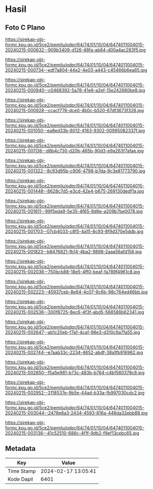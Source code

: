 # Hasil

## Foto C Plano

https://sirekap-obj-formc.kpu.go.id/5ce2/pemilu/pdpr/64/74/01/10/04/6474011004015-20240215-000632--909b3409-d126-48fa-ab84-d00a4ac283f5.jpg

https://sirekap-obj-formc.kpu.go.id/5ce2/pemilu/pdpr/64/74/01/10/04/6474011004015-20240215-000734--edf7a804-44e2-4e03-a443-c45466b6ea65.jpg

https://sirekap-obj-formc.kpu.go.id/5ce2/pemilu/pdpr/64/74/01/10/04/6474011004015-20240215-000840--c0468392-5a78-41e9-a2ef-15e242680be8.jpg

https://sirekap-obj-formc.kpu.go.id/5ce2/pemilu/pdpr/64/74/01/10/04/6474011004015-20240215-000928--ccacf776-dce0-4b0c-b520-67df3673f326.jpg

https://sirekap-obj-formc.kpu.go.id/5ce2/pemilu/pdpr/64/74/01/10/04/6474011004015-20240215-001050--ea8ed33b-6012-4163-9302-00995082337f.jpg

https://sirekap-obj-formc.kpu.go.id/5ce2/pemilu/pdpr/64/74/01/10/04/6474011004015-20240215-001136--d8b4c730-d20b-465b-90d3-e9a263f7afae.jpg

https://sirekap-obj-formc.kpu.go.id/5ce2/pemilu/pdpr/64/74/01/10/04/6474011004015-20240215-001322--8c93d95b-c906-4798-b7da-9c3e81773790.jpg

https://sirekap-obj-formc.kpu.go.id/5ce2/pemilu/pdpr/64/74/01/10/04/6474011004015-20240215-001448--8628c7d5-e3cd-42e4-b675-269130dedf1a.jpg

https://sirekap-obj-formc.kpu.go.id/5ce2/pemilu/pdpr/64/74/01/10/04/6474011004015-20240215-001611--99f5eda9-5e35-4f65-8d6e-a209b7be0078.jpg

https://sirekap-obj-formc.kpu.go.id/5ce2/pemilu/pdpr/64/74/01/10/04/6474011004015-20240215-001703--07cb4033-c8f5-4a15-8c93-8f9d370e5ddb.jpg

https://sirekap-obj-formc.kpu.go.id/5ce2/pemilu/pdpr/64/74/01/10/04/6474011004015-20240215-001823--b8476821-fb14-4ba2-9898-2aaa56afd156.jpg

https://sirekap-obj-formc.kpu.go.id/5ce2/pemilu/pdpr/64/74/01/10/04/6474011004015-20240215-002036--750bcb88-18e5-4ff0-beaf-fa789f4961c8.jpg

https://sirekap-obj-formc.kpu.go.id/5ce2/pemilu/pdpr/64/74/01/10/04/6474011004015-20240215-002223--45937ceb-8e64-4c07-9c6b-98c764ed46bb.jpg

https://sirekap-obj-formc.kpu.go.id/5ce2/pemilu/pdpr/64/74/01/10/04/6474011004015-20240215-002536--300f8725-8ec6-4f3f-abd5-568586b62341.jpg

https://sirekap-obj-formc.kpu.go.id/5ce2/pemilu/pdpr/64/74/01/10/04/6474011004015-20240215-002647--ab1c20eb-f7a1-4caf-98e3-d310c9a7fa55.jpg

https://sirekap-obj-formc.kpu.go.id/5ce2/pemilu/pdpr/64/74/01/10/04/6474011004015-20240215-002744--e7aab33c-2234-4652-abdf-38a1fb916962.jpg

https://sirekap-obj-formc.kpu.go.id/5ce2/pemilu/pdpr/64/74/01/10/04/6474011004015-20240215-002850--f5a5e981-b73c-483b-b764-c4b1560378c8.jpg

https://sirekap-obj-formc.kpu.go.id/5ce2/pemilu/pdpr/64/74/01/10/04/6474011004015-20240215-002952--3118537e-9b5e-44ad-b33a-fb997030cdc2.jpg

https://sirekap-obj-formc.kpu.go.id/5ce2/pemilu/pdpr/64/74/01/10/04/6474011004015-20240215-003044--2478e8a3-2434-4593-816a-448da32ebb88.jpg

https://sirekap-obj-formc.kpu.go.id/5ce2/pemilu/pdpr/64/74/01/10/04/6474011004015-20240215-003136--41c52510-686c-4f1f-9db2-f9ef13cebc65.jpg


## Metadata

| Key        | Value               |
| ---------- | ------------------- |
| Time Stamp | 2024-02-17 13:05:41 |
| Kode Dapil | 6401                |



